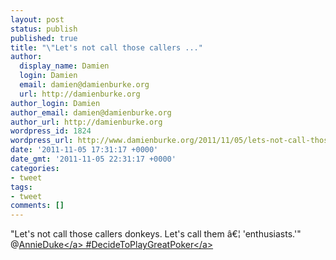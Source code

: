 ```yaml
---
layout: post
status: publish
published: true
title: "\"Let's not call those callers ..."
author:
  display_name: Damien
  login: Damien
  email: damien@damienburke.org
  url: http://damienburke.org
author_login: Damien
author_email: damien@damienburke.org
author_url: http://damienburke.org
wordpress_id: 1824
wordpress_url: http://www.damienburke.org/2011/11/05/lets-not-call-those-callers/
date: '2011-11-05 17:31:17 +0000'
date_gmt: '2011-11-05 22:31:17 +0000'
categories:
- tweet
tags:
- tweet
comments: []
---
```

<p>"Let's not call those callers donkeys. Let's call them &acirc;&euro;&brvbar; 'enthusiasts.'" @<a href="http:&#47;&#47;twitter.com&#47;AnnieDuke" class="aktt_username">AnnieDuke<&#47;a> #<a href="http:&#47;&#47;search.twitter.com&#47;search?q=%23DecideToPlayGreatPoker" class="aktt_hashtag">DecideToPlayGreatPoker<&#47;a></p>

